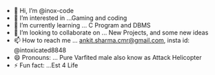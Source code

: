 - 👋 Hi, I’m @inox-code
- 👀 I’m interested in ...Gaming and coding 
- 🌱 I’m currently learning ... C Program and DBMS
- 💞️ I’m looking to collaborate on ... New Projects, and some new ideas 
- 📫 How to reach me ... ankit.sharma.cmr@gmail.com, insta id: @intoxicated8848
- 😄 Pronouns: ... Pure Varfited male also know as Attack Helicopter 
- ⚡ Fun fact: ...Est 4 Life 

<!---
inox-code/inox-code is a ✨ special ✨ repository because its `README.md` (this file) appears on your GitHub profile.
You can click the Preview link to take a look at your changes.
--->
